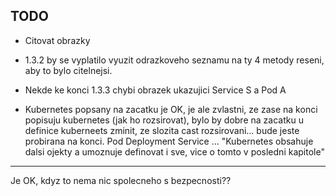## TODO
- Citovat obrazky
- 1.3.2 by se vyplatilo vyuzit odrazkoveho seznamu na ty 4 metody reseni, aby to bylo citelnejsi.
- Nekde ke konci 1.3.3 chybi obrazek ukazujici Service S a Pod A



- Kubernetes popsany na zacatku je OK, je ale zvlastni, ze zase na konci popisuju kubernetes (jak ho rozsirovat), bylo by dobre na zacatku u definice kuberneets zminit, ze slozita cast rozsirovani... bude jeste probirana na konci.
  Pod
  Deployment
  Service
  ... "Kubernetes obsahuje dalsi ojekty a umoznuje definovat i sve, vice o tomto v posledni kapitole"





---
Je OK, kdyz to nema nic spolecneho s bezpecnosti??

